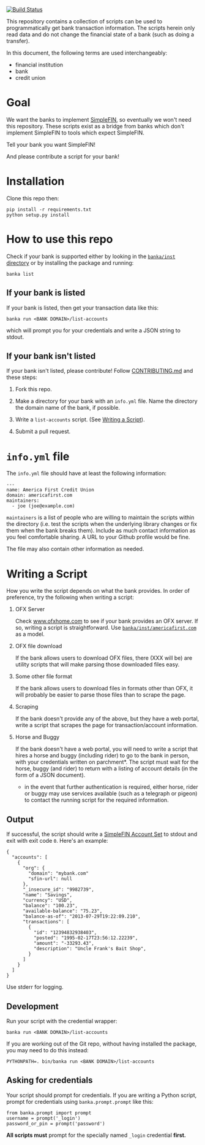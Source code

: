 <!--
Copyright (c) The SimpleFIN Team
See LICENSE for details.
-->
[![Build Status](https://travis-ci.org/simplefin/bank-access.png)](https://travis-ci.org/simplefin/bank-access)

This repository contains a collection of scripts can be used to
programmatically get bank transaction information.  The scripts herein only
read data and do not change the financial state of a bank (such as doing a
transfer).

In this document, the following terms are used interchangeably:

- financial institution
- bank
- credit union



# Goal #

We want the banks to implement [SimpleFIN](http://simplefin.org),
so eventually we won't need this repository.  These scripts exist as a bridge
from banks which don't implement SimpleFIN to tools which expect SimpleFIN.  

Tell your bank you want SimpleFIN!

And please contribute a script for your bank!



# Installation #

Clone this repo then:

    pip install -r requirements.txt
    python setup.py install


# How to use this repo #

Check if your bank is supported either by looking in the
[`banka/inst` directory](banka/inst/) or by installing the package and running:

    banka list



## If your bank is listed ##

If your bank is listed, then get your transaction data like this:

    banka run <BANK DOMAIN>/list-accounts

which will prompt you for your credentials and write a JSON string to stdout.



## If your bank isn't listed ##

If your bank isn't listed, please contribute!  Follow
[CONTRIBUTING.md](CONTRIBUTING.md) and these steps:

1. Fork this repo.

2. Make a directory for your bank with an `info.yml` file.  Name the
   directory the domain name of the bank, if possible.

3. Write a `list-accounts` script. (See [Writing a Script](#writing-a-script)).

4. Submit a pull request.



# `info.yml` file #

The `info.yml` file should have at least the following information:

    ---
    name: America First Credit Union
    domain: americafirst.com
    maintainers:
      - joe (joe@example.com)

`maintainers` is a list of people who are willing to maintain the scripts
within the directory (i.e. test the scripts when the underlying library
changes or fix them when the bank breaks them).  Include as much contact
information as you feel comfortable sharing.  A URL to your Github profile
would be fine.

The file may also contain other information as needed.



# Writing a Script #

How you write the script depends on what the bank provides.  In order of
preference, try the following when writing a script:

1. OFX Server

   Check www.ofxhome.com to see if your bank provides an OFX server.  If so,
   writing a script is straightforward.  Use
   [`banka/inst/americafirst.com`](banka/inst/americafirst.com/) as a
   model.

2. OFX file download

   If the bank allows users to download OFX files, there (XXX will be) are
   utility scripts that will make parsing those downloaded files easy.

3. Some other file format

   If the bank allows users to download files in formats other than OFX,
   it will probably be easier to parse those files than to scrape the page.

4. Scraping

   If the bank doesn't provide any of the above, but they have a web portal,
   write a script that scrapes the page for transaction/account information.

5. Horse and Buggy

   If the bank doesn't have a web portal, you will need to write a script that
   hires a horse and buggy (including rider) to go to the bank in person, with
   your credentials written on parchment*.  The script must wait for the horse,
   buggy (and rider) to return with a listing of account details (in the form
   of a JSON document).

   * in the event that further authentication is required, either horse, rider
   or buggy may use services available (such as a telegraph or pigeon) to
   contact the running script for the required information.


## Output ##

If successful, the script should write a
[SimpleFIN Account Set](http://simplefin.org/protocol.html#account-set) to
stdout and exit with exit code `0`.  Here's an example:

    {
      "accounts": [
        {
          "org": {
            "domain": "mybank.com"
            "sfin-url": null
          },
          "_insecure_id": "9982739",
          "name": "Savings",
          "currency": "USD",
          "balance": "100.23",
          "available-balance": "75.23",
          "balance-as-of": "2013-07-29T19:22:09.210",
          "transactions": [
            {
              "id": "12394832938403",
              "posted": "1995-02-17T23:56:12.22239",
              "amount": "-33293.43",
              "description": "Uncle Frank's Bait Shop",
            }
          ]
        }
      ]
    }

Use stderr for logging.


## Development ##

Run your script with the credential wrapper:

    banka run <BANK DOMAIN>/list-accounts

If you are working out of the Git repo, without having installed the package,
you may need to do this instead:

    PYTHONPATH=. bin/banka run <BANK DOMAIN>/list-accounts



## Asking for credentials ##

Your script should prompt for credentials.  If you are writing a Python script,
prompt for credentials using `banka.prompt.prompt` like this:

    from banka.prompt import prompt
    username = prompt('_login')
    password_or_pin = prompt('password')

**All scripts must** prompt for the specially named `_login` credential
**first.**
 


